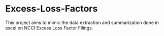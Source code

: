 # Excess-Loss-Factors

This project aims to mimic the data extraction and summarization done in excel 
on NCCI Excess Loss Factor Filings. 
